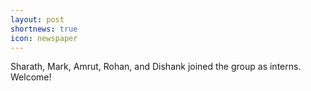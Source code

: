 ```yaml
---
layout: post
shortnews: true
icon: newspaper
---
```


Sharath, Mark, Amrut, Rohan, and Dishank joined the group as interns. Welcome!
